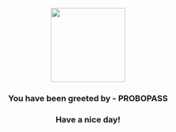 <p align="center">
            <img src="https://raw.githubusercontent.com/PokeAPI/sprites/master/sprites/pokemon/476.png" width="150" height="150">
          </p>
          <h3 align="center">You have been greeted by - <b>PROBOPASS</b></h3>
          <h3 align="center">Have a nice day!</h3>
